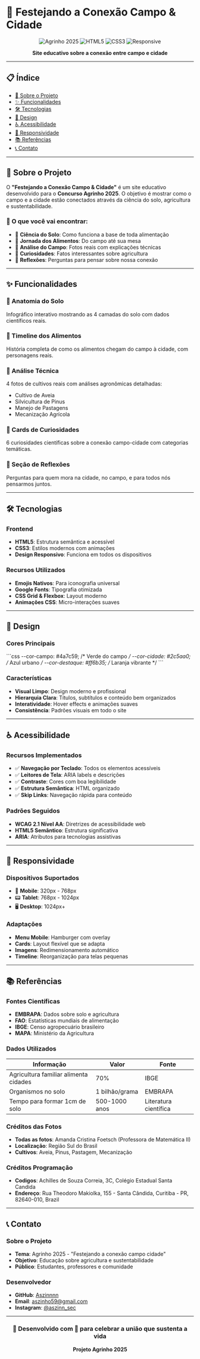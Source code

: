 # 🌱 Festejando a Conexão Campo & Cidade

<div align="center">

![Agrinho 2025](https://img.shields.io/badge/Agrinho-2025-green?style=for-the-badge)
![HTML5](https://img.shields.io/badge/HTML5-E34F26?style=for-the-badge&logo=html5&logoColor=white)
![CSS3](https://img.shields.io/badge/CSS3-1572B6?style=for-the-badge&logo=css3&logoColor=white)
![Responsive](https://img.shields.io/badge/Responsive-Design-blue?style=for-the-badge)

**Site educativo sobre a conexão entre campo e cidade**

</div>

---

## 📋 Índice

- [🎯 Sobre o Projeto](#-sobre-o-projeto)
- [✨ Funcionalidades](#-funcionalidades)
- [🛠️ Tecnologias](#️-tecnologias)
- [🎨 Design](#-design)
- [♿ Acessibilidade](#-acessibilidade)
- [📱 Responsividade](#-responsividade)
- [📚 Referências](#-referências)
- [📞 Contato](#-contato)

---

## 🎯 Sobre o Projeto

O **"Festejando a Conexão Campo & Cidade"** é um site educativo desenvolvido para o **Concurso Agrinho 2025**. O objetivo é mostrar como o campo e a cidade estão conectados através da ciência do solo, agricultura e sustentabilidade.

### 🌟 O que você vai encontrar:
- 🔬 **Ciência do Solo**: Como funciona a base de toda alimentação
- 🚚 **Jornada dos Alimentos**: Do campo até sua mesa
- 🔎 **Análise do Campo**: Fotos reais com explicações técnicas
- 🍅 **Curiosidades**: Fatos interessantes sobre agricultura
- 🤝 **Reflexões**: Perguntas para pensar sobre nossa conexão

---

## ✨ Funcionalidades

### 🧬 Anatomia do Solo
Infográfico interativo mostrando as 4 camadas do solo com dados científicos reais.

### 🚚 Timeline dos Alimentos
História completa de como os alimentos chegam do campo à cidade, com personagens reais.

### 🔎 Análise Técnica
4 fotos de cultivos reais com análises agronômicas detalhadas:
- Cultivo de Aveia
- Silvicultura de Pinus  
- Manejo de Pastagens
- Mecanização Agrícola

### 🍅 Cards de Curiosidades
6 curiosidades científicas sobre a conexão campo-cidade com categorias temáticas.

### 🤝 Seção de Reflexões
Perguntas para quem mora na cidade, no campo, e para todos nós pensarmos juntos.

---

## 🛠️ Tecnologias

### Frontend
- **HTML5**: Estrutura semântica e acessível
- **CSS3**: Estilos modernos com animações
- **Design Responsivo**: Funciona em todos os dispositivos

### Recursos Utilizados
- **Emojis Nativos**: Para iconografia universal
- **Google Fonts**: Tipografia otimizada
- **CSS Grid & Flexbox**: Layout moderno
- **Animações CSS**: Micro-interações suaves

---

## 🎨 Design

### Cores Principais
\`\`\`css
--cor-campo: #4a7c59;      /* Verde do campo */
--cor-cidade: #2c5aa0;     /* Azul urbano */
--cor-destaque: #ff6b35;   /* Laranja vibrante */
\`\`\`

### Características
- **Visual Limpo**: Design moderno e profissional
- **Hierarquia Clara**: Títulos, subtítulos e conteúdo bem organizados
- **Interatividade**: Hover effects e animações suaves
- **Consistência**: Padrões visuais em todo o site

---

## ♿ Acessibilidade

### Recursos Implementados
- ✅ **Navegação por Teclado**: Todos os elementos acessíveis
- ✅ **Leitores de Tela**: ARIA labels e descrições
- ✅ **Contraste**: Cores com boa legibilidade
- ✅ **Estrutura Semântica**: HTML organizado
- ✅ **Skip Links**: Navegação rápida para conteúdo

### Padrões Seguidos
- **WCAG 2.1 Nível AA**: Diretrizes de acessibilidade web
- **HTML5 Semântico**: Estrutura significativa
- **ARIA**: Atributos para tecnologias assistivas

---

## 📱 Responsividade

### Dispositivos Suportados
- 📱 **Mobile**: 320px - 768px
- 📟 **Tablet**: 768px - 1024px  
- 🖥️ **Desktop**: 1024px+

### Adaptações
- **Menu Mobile**: Hamburger com overlay
- **Cards**: Layout flexível que se adapta
- **Imagens**: Redimensionamento automático
- **Timeline**: Reorganização para telas pequenas

---

## 📚 Referências

### Fontes Científicas
- **EMBRAPA**: Dados sobre solo e agricultura
- **FAO**: Estatísticas mundiais de alimentação
- **IBGE**: Censo agropecuário brasileiro
- **MAPA**: Ministério da Agricultura

### Dados Utilizados
| Informação | Valor | Fonte |
|------------|-------|-------|
| Agricultura familiar alimenta cidades | 70% | IBGE |
| Organismos no solo | 1 bilhão/grama | EMBRAPA |
| Tempo para formar 1cm de solo | 500-1000 anos | Literatura científica |

### Créditos das Fotos
- **Todas as fotos**: Amanda Cristina Foetsch (Professora de Matemática II)
- **Localização**: Região Sul do Brasil
- **Cultivos**: Aveia, Pinus, Pastagem, Mecanização
### Créditos Programação
- **Codigos**: Achilles de Souza Correia, 3C, Colégio Estadual Santa Candida
- **Endereço**: Rua Theodoro Makiolka, 155 - Santa Cândida, Curitiba - PR, 82640-010, Brazil
---

## 📞 Contato

### Sobre o Projeto
- **Tema**: Agrinho 2025 - "Festejando a conexão campo cidade"
- **Objetivo**: Educação sobre agricultura e sustentabilidade
- **Público**: Estudantes, professores e comunidade

### Desenvolvedor
- **GitHub**: [Aszinnnn](https://github.com/Aszinnnn)
- **Email**: aszinho59@gmail.com
- **Instagram**: [@aszinn_sec](https://instagram.com/aszinn_sec)

---

<div align="center">

### 🌱 Desenvolvido com 💚 para celebrar a união que sustenta a vida

**Projeto Agrinho 2025**


</div>
